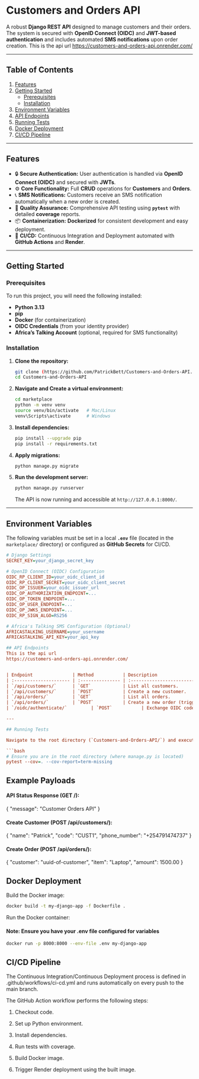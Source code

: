 # Customers and Orders API

A robust **Django REST API** designed to manage customers and their orders. The system is secured with **OpenID Connect (OIDC)** and **JWT-based authentication** and includes automated **SMS notifications** upon order creation.
This is the api url
https://customers-and-orders-api.onrender.com/

---

## Table of Contents

1. [Features](#features)
2. [Getting Started](#getting-started)
   - [Prerequisites](#prerequisites)
   - [Installation](#installation)
3. [Environment Variables](#environment-variables)
4. [API Endpoints](#api-endpoints)
5. [Running Tests](#running-tests)
6. [Docker Deployment](#docker-deployment)
7. [CI/CD Pipeline](#cicd-pipeline)

---

## Features

- 🔒 **Secure Authentication:** User authentication is handled via **OpenID Connect (OIDC)** and secured with **JWTs**.
- ⚙️ **Core Functionality:** Full **CRUD** operations for **Customers** and **Orders**.
- 📞 **SMS Notifications:** Customers receive an SMS notification automatically when a new order is created.
- 🧪 **Quality Assurance:** Comprehensive API testing using **`pytest`** with detailed **coverage** reports.
- 📦 **Containerization:** **Dockerized** for consistent development and easy deployment.
- 🚀 **CI/CD:** Continuous Integration and Deployment automated with **GitHub Actions** and **Render**.

---

## Getting Started

### Prerequisites

To run this project, you will need the following installed:

- **Python 3.13**
- **pip**
- **Docker** (for containerization)
- **OIDC Credentials** (from your identity provider)
- **Africa’s Talking Account** (optional, required for SMS functionality)

### Installation

1.  **Clone the repository:**

    ```bash
    git clone (https://github.com/PatrickBett/Customers-and-Orders-API.git)
    cd Customers-and-Orders-API
    ```

2.  **Navigate and Create a virtual environment:**

    ```bash
    cd marketplace
    python -m venv venv
    source venv/bin/activate   # Mac/Linux
    venv\Scripts\activate      # Windows
    ```

3.  **Install dependencies:**

    ```bash
    pip install --upgrade pip
    pip install -r requirements.txt
    ```

4.  **Apply migrations:**

    ```bash
    python manage.py migrate
    ```

5.  **Run the development server:**
    ```bash
    python manage.py runserver
    ```
    The API is now running and accessible at `http://127.0.0.1:8000/`.

---

## Environment Variables

The following variables must be set in a local **`.env`** file (located in the `marketplace/` directory) or configured as **GitHub Secrets** for CI/CD.

````ini
# Django Settings
SECRET_KEY=your_django_secret_key

# OpenID Connect (OIDC) Configuration
OIDC_RP_CLIENT_ID=your_oidc_client_id
OIDC_RP_CLIENT_SECRET=your_oidc_client_secret
OIDC_OP_ISSUER=your_oidc_issuer_url
OIDC_OP_AUTHORIZATION_ENDPOINT=...
OIDC_OP_TOKEN_ENDPOINT=...
OIDC_OP_USER_ENDPOINT=...
OIDC_OP_JWKS_ENDPOINT=...
OIDC_RP_SIGN_ALGO=RS256

# Africa's Talking SMS Configuration (Optional)
AFRICASTALKING_USERNAME=your_username
AFRICASTALKING_API_KEY=your_api_key

## API Endpoints
This is the api url
https://customers-and-orders-api.onrender.com/


| Endpoint               | Method           | Description                                     | Authentication |
| :--------------------- | :--------------- | :---------------------------------------------- | :------------- |
| `/api/customers/`      | `GET`            | List all customers.                             | **Required**   |
| `/api/customers/`      | `POST`           | Create a new customer.                          | **Required**   |
| `/api/orders/`         | `GET`            | List all orders.                                | **Required**   |
| `/api/orders/`         | `POST`           | Create a new order (triggers SMS notification). | **Required**   |
| `/oidc/authenticate/`         | `POST`           | Exchange OIDC code for JWT token.               | None           |

---

## Running Tests

Navigate to the root directory (`Customers-and-Orders-API/`) and execute `pytest` to run the test suite and generate a coverage report.

```bash
# Ensure you are in the root directory (where manage.py is located)
pytest --cov=. --cov-report=term-missing
````

## Example Payloads

#### API Status Response (GET /):

{
"message": "Customer Orders API"
}

#### Create Customer (POST /api/customers/):

{
"name": "Patrick",
"code": "CUST1",
"phone_number": "+254791474737"
}

#### Create Order (POST /api/orders/):

{
"customer": "uuid-of-customer",
"item": "Laptop",
"amount": 1500.00
}

## Docker Deployment

Build the Docker image:

```bash
docker build -t my-django-app -f Dockerfile .
```

Run the Docker container:

#### Note: Ensure you have your .env file configured for variables

```bash
docker run -p 8000:8000 --env-file .env my-django-app
```

## CI/CD Pipeline

The Continuous Integration/Continuous Deployment process is defined in .github/workflows/ci-cd.yml and runs automatically on every push to the main branch.

The GitHub Action workflow performs the following steps:

1. Checkout code.

2. Set up Python environment.

3. Install dependencies.

4. Run tests with coverage.

5. Build Docker image.

6. Trigger Render deployment using the built image.
